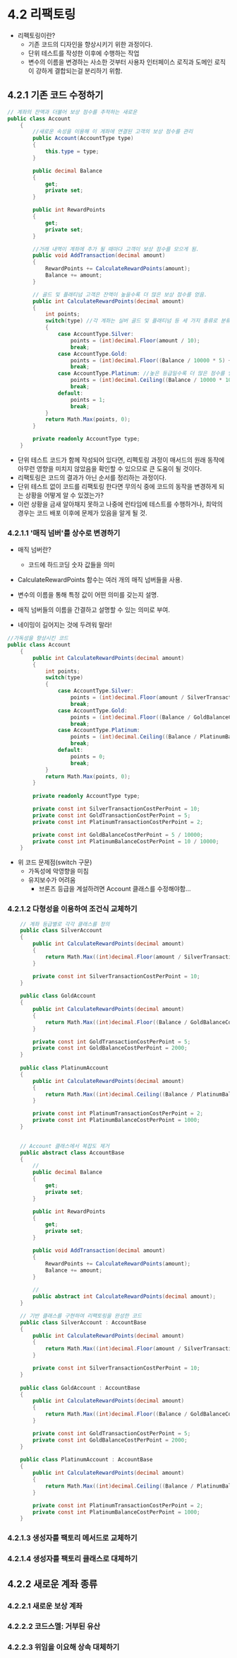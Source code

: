 # 4.2 리팩토링
- 리펙토링이란?
  - 기존 코드의 디자인을 향상시키기 위한 과정이다.
  - 단위 테스트를 작성한 이후에 수행하는 작업
  - 변수의 이름을 변경하는 사소한 것부터 사용자 인터페이스 로직과 도메인 로직이 강하게 결합되는걸 분리하기 위함.
 
## 4.2.1 기존 코드 수정하기
```cs
// 계좌의 잔액과 더불어 보상 점수를 추적하는 새로운 
public class Account
    {
        //새로운 속성을 이용해 이 계좌에 연결된 고객의 보상 점수를 관리
        public Account(AccountType type)
        {
            this.type = type;
        }

        public decimal Balance
        {
            get;
            private set;
        }

        public int RewardPoints
        {
            get;
            private set;
        }

        //거래 내역이 계좌에 추가 될 때마다 고객이 보상 점수를 모으게 됨.
        public void AddTransaction(decimal amount)
        {
            RewardPoints += CalculateRewardPoints(amount);
            Balance += amount;
        }

        // 골드 및 플래티넘 고객은 잔액이 높을수록 더 많은 보상 점수를 얻음.
        public int CalculateRewardPoints(decimal amount)
        {
            int points;
            switch(type) //각 계좌는 실버 골드 및 플래티넘 등 세 가지 종류로 분류
            {
                case AccountType.Silver:
                    points = (int)decimal.Floor(amount / 10);
                    break;
                case AccountType.Gold:
                    points = (int)decimal.Floor((Balance / 10000 * 5) + (amount / 5));
                    break;
                case AccountType.Platinum: //높은 등급일수록 더 많은 점수를 얻게 됨.
                    points = (int)decimal.Ceiling((Balance / 10000 * 10) + (amount / 2));
                    break;
                default:
                    points = 1;
                    break;
            }
            return Math.Max(points, 0);
        }

        private readonly AccountType type;
    }
```
- 단위 테스트 코드가 함께 작성되어 있다면, 리펙토링 과정이 매서드의 원래 동작에 아무런 영향을 미치지 않았음을 확인할 수 있으므로 큰 도움이 될 것이다. 
- 리팩토링은 코드의 결과가 아닌 순서를 정리하는 과정이다.
- 단위 테스트 없이 코드를 리팩토링 한다면 무의식 중에 코드의 동작을 변경하게 되는 상황을 어떻게 알 수 있겠는가?
- 이런 상황을 금새 알아채지 못하고 나중에 런타임에 테스트를 수행하거나, 최악의 경우는 코드 배포 이후에 문제가 있음을 알게 될 것.



### 4.2.1.1 '매직 넘버'를 상수로 변경하기
- 매직 넘버란?
  - 코드에 하드코딩 숫자 값들을 의미
 
- CalculateRewardPoints 함수는 여러 개의 매직 넘버들을 사용.
- 변수의 이름을 통해 특정 값이 어떤 의미를 갖는지 설명.
- 매직 넘버들의 이름을 간결하고 설명할 수 있는 의미로 부여.
- 네이밍이 길어지는 것에 두려워 말라! 
```CS
//가독성을 향상시킨 코드  
public class Account
    {
        public int CalculateRewardPoints(decimal amount)
        {
            int points;
            switch(type)
            {
                case AccountType.Silver:
                    points = (int)decimal.Floor(amount / SilverTransactionCostPerPoint);
                    break;
                case AccountType.Gold:
                    points = (int)decimal.Floor((Balance / GoldBalanceCostPerPoint) + (amount / GoldTransactionCostPerPoint));
                    break;
                case AccountType.Platinum:
                    points = (int)decimal.Ceiling((Balance / PlatinumBalanceCostPerPoint) + (amount / PlatinumTransactionCostPerPoint));
                    break;
                default:
                    points = 0;
                    break;
            }
            return Math.Max(points, 0);
        }
        
        private readonly AccountType type;

        private const int SilverTransactionCostPerPoint = 10;
        private const int GoldTransactionCostPerPoint = 5;
        private const int PlatinumTransactionCostPerPoint = 2;

        private const int GoldBalanceCostPerPoint = 5 / 10000;
        private const int PlatinumBalanceCostPerPoint = 10 / 10000;
    }
```
- 위 코드 문제점(switch 구문)
  - 가독성에 악영향을 미침
  - 유지보수가 어려움
    - 브론즈 등급을 계설하려면 Account 클래스를 수정해야함...
    

### 4.2.1.2 다형성을 이용하여 조건식 교체하기
```cs
    // 계좌 등급별로 각각 클래스를 정의
    public class SilverAccount
    {
        public int CalculateRewardPoints(decimal amount)
        {
            return Math.Max((int)decimal.Floor(amount / SilverTransactionCostPerPoint), 0);
        }

        private const int SilverTransactionCostPerPoint = 10;
    }
    
    public class GoldAccount 
    {
        public int CalculateRewardPoints(decimal amount)
        {
            return Math.Max((int)decimal.Floor((Balance / GoldBalanceCostPerPoint) + (amount / GoldTransactionCostPerPoint)), 0);
        }

        private const int GoldTransactionCostPerPoint = 5;
        private const int GoldBalanceCostPerPoint = 2000;
    }
    
    public class PlatinumAccount
    {
        public int CalculateRewardPoints(decimal amount)
        {
            return Math.Max((int)decimal.Ceiling((Balance / PlatinumBalanceCostPerPoint) + (amount / PlatinumTransactionCostPerPoint)), 0);
        }

        private const int PlatinumTransactionCostPerPoint = 2;
        private const int PlatinumBalanceCostPerPoint = 1000;
    }
    
```

```cs
    // Account 클래스에서 복잡도 제거
    public abstract class AccountBase
    {
        // 
        public decimal Balance
        {
            get;
            private set;
        }

        public int RewardPoints
        {
            get;
            private set;
        }

        public void AddTransaction(decimal amount)
        {
            RewardPoints += CalculateRewardPoints(amount);
            Balance += amount;
        }
        
        // 
        public abstract int CalculateRewardPoints(decimal amount);
    }

```

```cs
    // 기반 클래스를 구현하여 리팩토링을 완성한 코드
    public class SilverAccount : AccountBase
    {
        public int CalculateRewardPoints(decimal amount)
        {
            return Math.Max((int)decimal.Floor(amount / SilverTransactionCostPerPoint), 0);
        }

        private const int SilverTransactionCostPerPoint = 10;
    }
    
    public class GoldAccount : AccountBase
    {
        public int CalculateRewardPoints(decimal amount)
        {
            return Math.Max((int)decimal.Floor((Balance / GoldBalanceCostPerPoint) + (amount / GoldTransactionCostPerPoint)), 0);
        }

        private const int GoldTransactionCostPerPoint = 5;
        private const int GoldBalanceCostPerPoint = 2000;
    }
    
    public class PlatinumAccount : AccountBase
    {
        public int CalculateRewardPoints(decimal amount)
        {
            return Math.Max((int)decimal.Ceiling((Balance / PlatinumBalanceCostPerPoint) + (amount / PlatinumTransactionCostPerPoint)), 0);
        }

        private const int PlatinumTransactionCostPerPoint = 2;
        private const int PlatinumBalanceCostPerPoint = 1000;
    }

```



### 4.2.1.3 생성자를 팩토리 메서드로 교체하기
### 4.2.1.4 생성자를 팩토리 클래스로 대체하기

## 4.2.2 새로운 계좌 종류
### 4.2.2.1 새로운 보상 계좌
### 4.2.2.2 코드스멜: 거부된 유산
### 4.2.2.3 위임을 이요해 상속 대체하기

